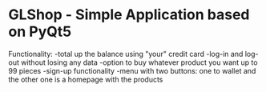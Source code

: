 # GLShop - Simple Application based on PyQt5
Functionality:
-total up the balance using "your" credit card
-log-in and log-out without losing any data
-option to buy whatever product you want up to 99 pieces
-sign-up functionality
-menu with two buttons: one to wallet and the other one is a homepage with the products
